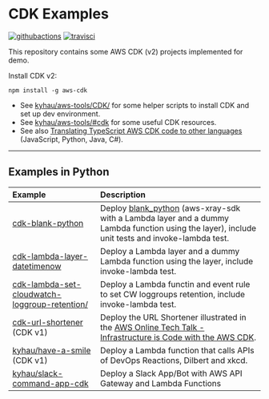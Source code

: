 # CDK Examples

[![githubactions](https://github.com/kyhau/cdk-examples/workflows/Build-Test/badge.svg)](https://github.com/kyhau/cdk-examples/actions)
[![travisci](https://travis-ci.org/kyhau/cdk-examples.svg?branch=master)](https://travis-ci.org/kyhau/cdk-examples)

This repository contains some AWS CDK (v2) projects implemented for demo.

Install CDK v2:
```
npm install -g aws-cdk
```

- See [kyhau/aws-tools/CDK/](https://github.com/kyhau/aws-tools/tree/master/CDK) for some helper scripts to install CDK and set up dev environment.
- See [kyhau/aws-tools/#cdk](https://github.com/kyhau/aws-tools/#cdk) for some useful CDK resources.
- See also [Translating TypeScript AWS CDK code to other languages](https://docs.aws.amazon.com/cdk/latest/guide/multiple_languages.html) (JavaScript, Python, Java, C#).

---

## Examples in Python

| Example | Description |
| :--- | :--- |
| [cdk-blank-python](python/cdk-blank-python) | Deploy [blank_python](https://github.com/awsdocs/aws-lambda-developer-guide/tree/master/sample-apps/blank-python) (aws-xray-sdk with a Lambda layer and a dummy Lambda function using the layer), include unit tests and invoke-lambda test. |
| [cdk-lambda-layer-datetimenow](python/cdk-lambda-layer-datetimenow) | Deploy a Lambda layer and a dummy Lambda function using the layer, include invoke-lambda test. |
| [cdk-lambda-set-cloudwatch-loggroup-retention/](cdk-lambda-set-cloudwatch-loggroup-retention/) | Deploy a Lambda functin and event rule to set CW loggroups retention, include invoke-lambda test. |
| [cdk-url-shortener](python/cdk-url-shortener) (CDK v1) | Deploy the URL Shortener illustrated in the [AWS Online Tech Talk - Infrastructure is Code with the AWS CDK](https://www.youtube.com/watch?v=ZWCvNFUN-sU). |
| [kyhau/have-a-smile](https://github.com/kyhau/have-a-smile) (CDK v1) | Deploy a Lambda function that calls APIs of DevOps Reactions, Dilbert and xkcd. |
| [kyhau/slack-command-app-cdk](https://github.com/kyhau/slack-command-app-cdk) | Deploy a Slack App/Bot with AWS API Gateway and Lambda Functions |
